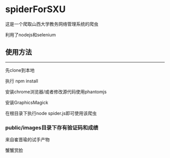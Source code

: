 # spiderForSXU
这是一个爬取山西大学教务网络管理系统的爬虫

利用了nodejs和selenium

## 使用方法
-------------------------

先clone到本地

执行 npm install

安装chrome浏览器/或者修改源代码使用phantomjs

安装GraphicsMagick

在根目录下执行node spider.js即可使用该爬虫

### public/images目录下存有验证码和成绩

来自崔晋瑜的试手产物

蟹蟹赏脸
